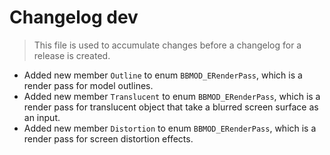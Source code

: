 # Changelog dev
> This file is used to accumulate changes before a changelog for a release is created.

* Added new member `Outline` to enum `BBMOD_ERenderPass`, which is a render pass for model outlines.
* Added new member `Translucent` to enum `BBMOD_ERenderPass`, which is a render pass for translucent object that take a blurred screen surface as an input.
* Added new member `Distortion` to enum `BBMOD_ERenderPass`, which is a render pass for screen distortion effects.
